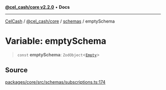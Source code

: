 [**@cel_cash/core v2.2.0**](../../README.md) • **Docs**

***

[CelCash](../../../../packages.md) / [@cel\_cash/core](../../README.md) / [schemas](../README.md) / emptySchema

# Variable: emptySchema

> `const` **emptySchema**: `ZodObject`\<[`Empty`](../../index/type-aliases/Empty.md)\>

## Source

[packages/core/src/schemas/subscriptions.ts:174](https://github.com/Pyxlab/celcash/blob/b57c7034bd65dcd5b083f272f9cfe6cc4ff73f7b/packages/core/src/schemas/subscriptions.ts#L174)
